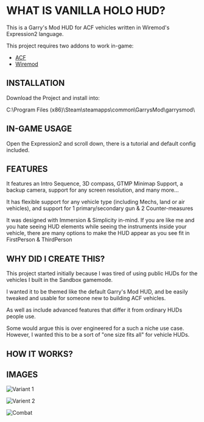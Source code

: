 # WHAT IS VANILLA HOLO HUD?
This is a Garry's Mod HUD for ACF vehicles written in Wiremod's Expression2 language.

This project requires two addons to work in-game:
* [ACF](https://github.com/nrlulz/ACF)
* [Wiremod](https://steamcommunity.com/sharedfiles/filedetails/?id=160250458)

## INSTALLATION
Download the Project and install into:

C:\Program Files (x86)\Steam\steamapps\common\GarrysMod\garrysmod\

## IN-GAME USAGE
Open the Expression2 and scroll down, there is a tutorial and default config included.

## FEATURES
It features an Intro Sequence, 3D compass, GTMP Minimap Support, a backup camera, support for any screen resolution, and many more...

It has flexible support for any vehicle type (including Mechs, land or air vehicles), and support for 1 primary/secondary gun & 2 Counter-measures

It was designed with Immersion & Simplicity in-mind. If you are like me and you hate seeing HUD elements
while seeing the instruments inside your vehicle, there are many options to make the HUD appear as you see fit in FirstPerson & ThirdPerson

## WHY DID I CREATE THIS?
This project started initially because I was tired of using public HUDs for the vehicles I built in the Sandbox gamemode.

I wanted it to be themed like the default Garry's Mod HUD, and be easily tweaked and usable for someone new to building ACF vehicles.

As well as include advanced features that differ it from ordinary HUDs people use.

Some would argue this is over engineered for a such a niche use case. However, I wanted this to be a sort of "one size fits all" for vehicle HUDs.

## HOW IT WORKS?

## IMAGES
![Variant 1](https://steamuserimages-a.akamaihd.net/ugc/1174824798821306798/A330DD490D5C1642968F6E24861466168481D331/)

![Varient 2](https://steamuserimages-a.akamaihd.net/ugc/1174824798821306660/C4D30618E565B8E44776774F7EFFE579C1224C72/)

![Combat](https://steamuserimages-a.akamaihd.net/ugc/1288542787665709048/EC3AB25E602D417E3938CC9F620B8C5DBF653D66/)
